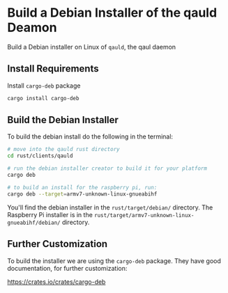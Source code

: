 # Build a Debian Installer of the qauld Deamon

Build a Debian installer on Linux of `qauld`, the qaul daemon

## Install Requirements

Install `cargo-deb` package

```sh
cargo install cargo-deb
```

## Build the Debian Installer

To build the debian install do the following in the terminal:

```sh
# move into the qauld rust directory
cd rust/clients/qauld

# run the debian installer creator to build it for your platform
cargo deb

# to build an install for the raspberry pi, run:
cargo deb --target=armv7-unknown-linux-gnueabihf
```

You'll find the debian installer in the `rust/target/debian/` directory.
The Raspberry Pi installer is in the `rust/target/armv7-unknown-linux-gnueabihf/debian/` directory.

## Further Customization

To build the installer we are using the `cargo-deb` package. They have good documentation, for further customization:

<https://crates.io/crates/cargo-deb>
